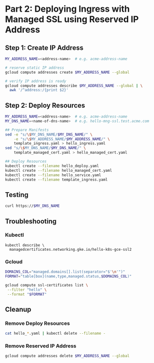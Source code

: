 # Part 2: Deploying Ingress with Managed SSL using Reserved IP Address

## Step 1: Create IP Address

```bash
MY_ADDRESS_NAME=<address-name>  # e.g. acme-address-name

# reserve static IP address
gcloud compute addresses create $MY_ADDRESS_NAME --global 

# verify IP address is ready
gcloud compute addresses describe $MY_ADDRESS_NAME --global | \
  awk '/^address:/{print $2}'
```

## Step 2: Deploy Resources

```bash
MY_ADDRESS_NAME=<address-name>  # e.g. acme-address-name
MY_DNS_NAME=<name-of-dns-name>  # e.g. hello-mng-ssl.test.acme.com

## Prepare Manifests
sed -e "s/\$MY_DNS_NAME/$MY_DNS_NAME/" \
    -e "s/\$MY_ADDRESS_NAME/$MY_ADDRESS_NAME/" \
    template_ingress.yaml > hello_ingress.yaml
sed "s/\$MY_DNS_NAME/$MY_DNS_NAME/" \
    template_managed_cert.yaml > hello_managed_cert.yaml

## Deploy Resources
kubectl create --filename hello_deploy.yaml
kubectl create --filename hello_managed_cert.yaml
kubectl create --filename hello_service.yaml
kubectl create --filename template_ingress.yaml
```

## Testing

```bash
curl https://$MY_DNS_NAME
```

## Troubleshooting

### Kubectl

```
kubectl describe \
  managedcertificates.networking.gke.io/hello-k8s-gce-ssl2
```

### Gcloud 

```bash
DOMAINS_COL="managed.domains[].list(separator="$'\n'")"
FORMAT="table[box](name,type,managed.status,$DOMAINS_COL)"

gcloud compute ssl-certificates list \
 --filter "hello" \
 --format "$FORMAT"
```

## Cleanup

### Remove Deploy Resources

```bash
cat hello_*.yaml | kubectl delete --filename -
```

### Remove Reserved IP Address

```bash
gcloud compute addresses delete $MY_ADDRESS_NAME --global
```